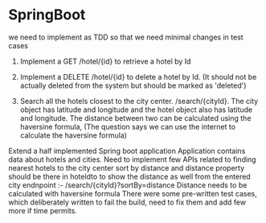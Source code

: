 # SpringBoot


we need to implement as TDD so that we need minimal changes in test cases

1. Implement a GET /hotel/{id} to retrieve a hotel by Id

2. Implement a DELETE /hotel/{id} to delete a hotel by Id. (It should not be actually deleted from the system but should be marked as 'deleted')

3. Search all the hotels closest to the city center. /search/{cityId}. The city object has latitude and longitude and the hotel object also has latitude and longitude.
The distance between two can be calculated using the haversine formula, (The question says we can use the internet to calculate the haversine formula)


Extend a half implemented Spring boot application
Application contains data about hotels and cities.
Need to implement few APIs related to finding nearest hotels to the city center sort by distance and distance property
should be there in hoteldto to show the distance as well from the entered city 
endnpoint :- /search/{cityId}?sortBy=distance
Distance needs to be calculated with haversine formula
There were some pre-written test cases, which deliberately written to fail the build, need to fix them and add few more if time permits.
